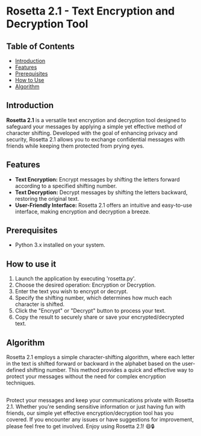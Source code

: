 # Rosetta 2.1 - Text Encryption and Decryption Tool


## Table of Contents

- [Introduction](#introduction)
- [Features](#features)
- [Prerequisites](#prerequisites)
- [How to Use](#how-to-use)
- [Algorithm](#algorithm)

## Introduction

**Rosetta 2.1** is a versatile text encryption and decryption tool designed to safeguard your messages by applying a simple yet effective method of character shifting. Developed with the goal of enhancing privacy and security, Rosetta 2.1 allows you to exchange confidential messages with friends while keeping them protected from prying eyes.

## Features

- **Text Encryption:** Encrypt messages by shifting the letters forward according to a specified shifting number.
- **Text Decryption:** Decrypt messages by shifting the letters backward, restoring the original text.
- **User-Friendly Interface:** Rosetta 2.1 offers an intuitive and easy-to-use interface, making encryption and decryption a breeze.

## Prerequisites

- Python 3.x installed on your system.

## How to use it

1. Launch the application by executing 'rosetta.py'.
2. Choose the desired operation: Encryption or Decryption.
3. Enter the text you wish to encrypt or decrypt.
4. Specify the shifting number, which determines how much each character is shifted.
5. Click the "Encrypt" or "Decrypt" button to process your text.
6. Copy the result to securely share or save your encrypted/decrypted text.

## Algorithm

Rosetta 2.1 employs a simple character-shifting algorithm, where each letter in the text is shifted forward or backward in the alphabet based on the user-defined shifting number. This method provides a quick and effective way to protect your messages without the need for complex encryption techniques.

##

Protect your messages and keep your communications private with Rosetta 2.1. Whether you're sending sensitive information or just having fun with friends, our simple yet effective encryption/decryption tool has you covered. If you encounter any issues or have suggestions for improvement, please feel free to get involved. Enjoy using Rosetta 2.1! 😄🔒
